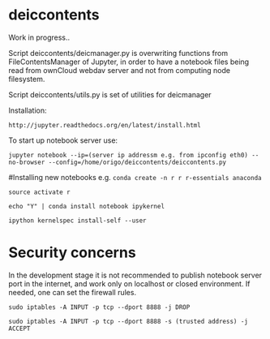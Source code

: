 # deiccontents
Work in progress..

Script deiccontents/deicmanager.py is overwriting functions from FileContentsManager of Jupyter, in order to have a notebook files being read from ownCloud webdav server and not from computing node filesystem. 

Script deiccontents/utils.py is set of utilities for deicmanager

Installation:

``http://jupyter.readthedocs.org/en/latest/install.html``

To start up notebook server use:

``jupyter notebook --ip=(server ip addressm e.g. from ipconfig eth0) --no-browser --config=/home/origo/deiccontents/deiccontents.py ``

#Installing new notebooks
e.g.
``conda create -n r r r-essentials anaconda``

``source activate r``

``echo "Y" | conda install notebook ipykernel``

``ipython kernelspec install-self --user``

# Security concerns
In the development stage it is not recommended to publish notebook server port in the internet, and work only on localhost or closed environment. If needed, one can set the firewall rules.  

``sudo iptables -A INPUT -p tcp --dport 8888 -j DROP``

``sudo iptables -A INPUT -p tcp --dport 8888 -s (trusted address) -j ACCEPT``
